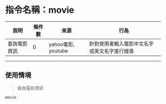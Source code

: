 # 指令名稱：movie

| 說明 | 條件數 | 來源 | 行為 |
| --- | --- | --- | --- |
| 查詢電影資訊 | 0 | yahoo電影, youtube | 針對使用者輸入電影中文名字或英文名字進行搜尋|

---

## 使用情境

> 查詢電影資訊

```
movie
```










